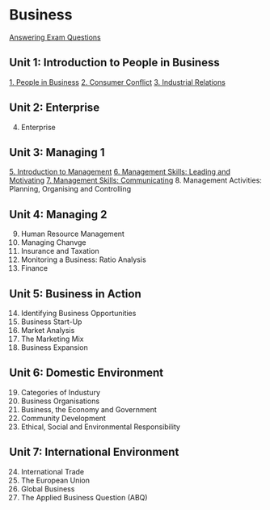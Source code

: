 # Business
[Answering Exam Questions](answering-exam-questions.md)
## Unit 1: Introduction to People in Business
[1. People in Business](topics/1-people-in-business.md)
[2. Consumer Conflict]()
[3. Industrial Relations]()
## Unit 2: Enterprise
4. Enterprise
## Unit 3: Managing 1
[5. Introduction to Management]()
[6. Management Skills: Leading and Motivating]()
[7. Management Skills: Communicating]()
8. Management Activities: Planning, Organising and Controlling
## Unit 4: Managing 2
9. Human Resource Management
10. Managing Chanvge
11. Insurance and Taxation
12. Monitoring a Business: Ratio Analysis
13. Finance
## Unit 5: Business in Action
14. Identifying Business Opportunities
15. Business Start-Up
16. Market Analysis
17. The Marketing Mix
18. Business Expansion
## Unit 6: Domestic Environment
19. Categories of Industury
20. Business Organisations
21. Business, the Economy and Government
22. Community Development
23. Ethical, Social and Environmental Responsibility
## Unit 7: International Environment
24. International Trade
25. The European Union
26. Global Business
27. The Applied Business Question (ABQ)
